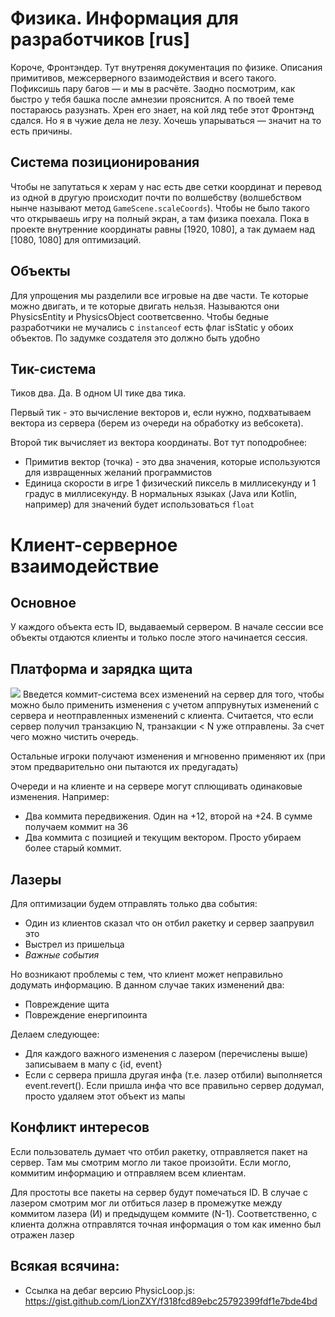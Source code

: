 # Физика. Информация для разработчиков [rus]

Короче, Фронтэндер. Тут внутреняя документация по физике. Описания примитивов, межсерверного взаимодействия и всего такого. Пофиксишь пару багов — и мы в расчёте. Заодно посмотрим, как быстро у тебя башка после амнезии прояснится. А по твоей теме постараюсь разузнать. Хрен его знает, на кой ляд тебе этот Фронтэнд сдался. Но я в чужие дела не лезу. Хочешь упарываться — значит на то есть причины.

## Система позиционирования

Чтобы не запутаться к херам у нас есть две сетки координат и перевод из одной в другую происходит почти по волшебству (волшебством нынче называют метод `GameScene.scaleCoords`). Чтобы не было такого что открываешь игру на полный экран, а там физика поехала. Пока в проекте внутренние координаты равны [1920, 1080], а так думаем над [1080, 1080] для оптимизаций.

## Объекты

Для упрощения мы разделили все игровые на две части. Те которые можно двигать, и те которые двигать нельзя. Называются они PhysicsEntity и PhysicsObject соответсвенно. Чтобы бедные разработчики не мучались с `instanceof` есть флаг isStatic у обоих объектов. По задумке создателя это должно быть удобно

## Тик-система

Тиков два. Да. В одном UI тике два тика.

Первый тик - это вычисление векторов и, если нужно, подхватываем вектора из сервера (берем из очереди на обработку из вебсокета).

Второй тик вычисляет из вектора координаты. Вот тут поподробнее:
- Примитив вектор (точка) - это два значения, которые используются для извращенных желаний программистов
- Единица скорости в игре 1 физический пиксель в миллисекунду и 1 градус в миллисекунду. В нормальных языках (Java или Kotlin, например) для значений будет использоваться `float`

# Клиент-серверное взаимодействие
## Основное

У каждого объекта есть ID, выдаваемый сервером. В начале сессии все объекты отдаются клиенты и только после этого начинается сессия.

## Платформа и зарядка щита
![](https://i.imgur.com/ckxqPMW.jpg)
Введется коммит-система всех изменений на сервер для того, чтобы можно было применить изменения с учетом аппрувнутых изменений с сервера и неотправленных изменений с клиента.
Считается, что если сервер получил транзакцию N, транзакции < N уже отправлены. За счет чего можно чистить очередь.

Остальные игроки получают изменения и мгновенно применяют их (при этом предварительно они пытаются их предугадать)

Очереди и на клиенте и на сервере могут сплющивать одинаковые изменения. Например:
- Два коммита передвижения. Один на +12, второй на +24. В сумме получаем коммит на 36
- Два коммита с позицией и текущим вектором. Просто убираем более старый коммит.

## Лазеры

Для оптимизации будем отправлять только два события:
- Один из клиентов сказал что он отбил ракетку и сервер заапрувил это
- Выстрел из пришельца
- *Важные события*

Но возникают проблемы с тем, что клиент может неправильно додумать информацию. В данном случае таких изменений два:
- Повреждение щита
- Повреждение енергипоинта

Делаем следующее:
- Для каждого важного изменения с лазером (перечислены выше) записываем в мапу с {id, event}
- Если с сервера пришла другая инфа (т.е. лазер отбили) выполняется event.revert(). Если пришла инфа что все правильно сервер додумал, просто удаляем этот объект из мапы

## Конфликт интересов

Если пользователь думает что отбил ракетку, отправляется пакет на сервер. Там мы смотрим могло ли такое произойти. Если могло, коммитим информацию и отправляем всем клиентам.

Для простоты все пакеты на сервер будут помечаться ID. В случае с лазером смотрим мог ли отбиться лазер в промежутке между коммитом лазера (И) и предыдущем коммите (N-1). Соответственно, с клиента должна отправлятся точная информация о том как именно был отражен лазер

## Всякая всячина:
- Ссылка на дебаг версию PhysicLoop.js: https://gist.github.com/LionZXY/f318fcd89ebc25792399fdf1e7bde4bd
